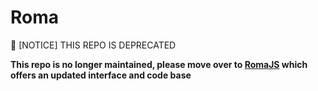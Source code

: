 # Roma

📣 [NOTICE] THIS REPO IS DEPRECATED

**This repo is no longer maintained, please move 
over to [RomaJS](https://github.com/TEIC/romajs) 
which offers an updated interface and code base**
